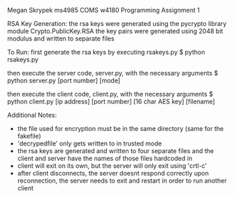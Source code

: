 Megan Skrypek
ms4985
COMS w4180
Programming Assignment 1

RSA Key Generation:
the rsa keys were generated using the pycrypto library module Crypto.PublicKey.RSA
the key pairs were generated using 2048 bit modulus and written to separate files

To Run:
first generate the rsa keys by executing rsakeys.py
$ python rsakeys.py

then execute the server code, server.py, with the necessary arguments
$ python server.py [port number] [mode]

then execute the client code, client.py, with the necessary arguments
$ python client.py [ip address] [port number] [16 char AES key] [filename]

Additional Notes:
- the file used for encryption must be in the same directory (same for the fakefile)
- 'decrypedfile' only gets written to in trusted mode
- the rsa keys are generated and written to four separate files and the client and server have the names of those files hardcoded in
- client will exit on its own, but the server will only exit using 'crtl-c'
- after client disconnects, the server doesnt respond correctly upon reconnection, the server needs to exit and restart in order to run another client
